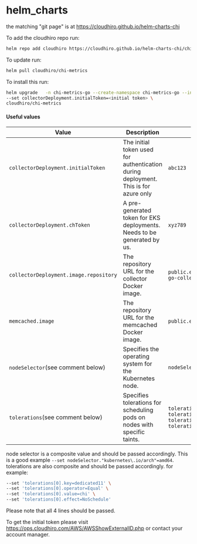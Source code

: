 # helm_charts

the matching "git page" is at https://cloudhiro.github.io/helm-charts-chi

To add the cloudhiro repo run:
```bash
helm repo add cloudhiro https://cloudhiro.github.io/helm-charts-chi/chi-metrics
```

To update run:
```bash
helm pull cloudhiro/chi-metrics   
```

To install this run:  
```bash
helm upgrade   -n chi-metrics-go --create-namespace chi-metrics-go --install \ 
--set collectorDeployment.initialToken=<initial token> \
cloudhiro/chi-metrics

```

#### Useful values

| **Value**                          | **Description**                                                                 | **Example**                                   |
|------------------------------------|---------------------------------------------------------------------------------|-----------------------------------------------|
| `collectorDeployment.initialToken` | The initial token used for authentication during deployment. This is for azure only                  | `abc123`                                      |
| `collectorDeployment.chToken`      | A pre-generated token for EKS deployments. Needs to be generated by us.                                     | `xyz789`                                      |
| `collectorDeployment.image.repository` | The repository URL for the collector Docker image.                            | `public.ecr.aws/f3u3y6v0/k8s-contoller-go-collector:0.8` |
| `memcached.image`                  | The repository URL for the memcached Docker image.                             | `public.ecr.aws/f3u3y6v0/k8s-memcache:0.8`    |
| `nodeSelector`(see comment below)  | Specifies the operating system for the Kubernetes node.                        | `nodeSelector."kubernetes\.io/arch"=amd64`                                     |
| `tolerations`(see comment below)                     | Specifies tolerations for scheduling pods on nodes with specific taints.       | `tolerations[0].key=dedicated11, tolerations[0].operator=Equal, tolerations[0].value=chi, tolerations[0].effect=NoSchedule` |

node selector is a composite value and should be passed accordingly. This is a good example `--set nodeSelector."kubernetes\.io/arch"=amd64`.  
tolerations are also composite and should be passed accordingly. for example:
```bash
--set 'tolerations[0].key=dedicated11' \
--set 'tolerations[0].operator=Equal' \
--set 'tolerations[0].value=chi' \
--set 'tolerations[0].effect=NoSchedule'
```
Please note that all 4 lines should be passed.


To get the initial token please visit https://ops.cloudhiro.com/AWS/AWSShowExternalID.php or contact your account manager.